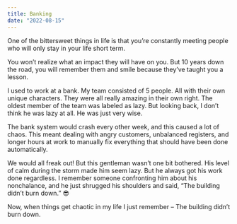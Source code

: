 ```yaml
---
title: Banking
date: "2022-08-15"
---
```


One of the bittersweet things in life is that you’re constantly meeting people who will only stay in your life short term.

You won’t realize what an impact they will have on you. But 10 years down the road, you will remember them and smile because they’ve taught you a lesson.

I used to work at a bank. My team consisted of 5 people. All with their own unique characters. They were all really amazing in their own right. The oldest member of the team was labeled as lazy. But looking back, I don’t think he was lazy at all. He was just very wise.

The bank system would crash every other week, and this caused a lot of chaos. This meant dealing with angry customers, unbalanced registers, and longer hours at work to manually fix everything that should have been done automatically.

We would all freak out! But this gentleman wasn’t one bit bothered. His level of calm during the storm made him seem lazy. But he always got his work done regardless. I remember someone confronting him about his nonchalance, and he just shrugged his shoulders and said, “The building didn’t burn down.” 😎

 Now, when things get chaotic in my life I just remember – The building didn’t burn down. 

